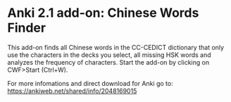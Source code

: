 # Anki 2.1 add-on: Chinese Words Finder

This add-on finds all Chinese words in the CC-CEDICT dictionary that only use the characters in the decks you select, all missing HSK words and analyzes the frequency of characters.
Start the add-on by clicking on CWF>Start (Ctrl+W).

For more infomations and direct download for Anki go to: https://ankiweb.net/shared/info/2048169015
